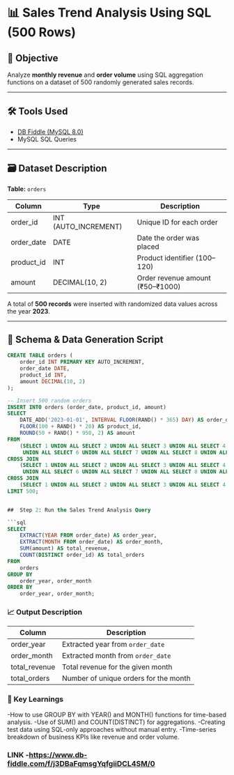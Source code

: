 
# 📊 Sales Trend Analysis Using SQL (500 Rows)

## 🎯 Objective
Analyze **monthly revenue** and **order volume** using SQL aggregation functions on a dataset of 500 randomly generated sales records.

---

## 🛠️ Tools Used
- [DB Fiddle (MySQL 8.0)](https://www.db-fiddle.com/)
- MySQL SQL Queries

---

## 🗃️ Dataset Description

**Table:** `orders`

| Column      | Type           | Description                         |
|-------------|----------------|-------------------------------------|
| order_id    | INT (AUTO_INCREMENT) | Unique ID for each order         |
| order_date  | DATE           | Date the order was placed           |
| product_id  | INT            | Product identifier (100–120)        |
| amount      | DECIMAL(10, 2) | Order revenue amount (₹50–₹1000)    |

A total of **500 records** were inserted with randomized data values across the year **2023**.

---

## 🧱 Schema & Data Generation Script

```sql
CREATE TABLE orders (
    order_id INT PRIMARY KEY AUTO_INCREMENT,
    order_date DATE,
    product_id INT,
    amount DECIMAL(10, 2)
);

-- Insert 500 random orders
INSERT INTO orders (order_date, product_id, amount)
SELECT
    DATE_ADD('2023-01-01', INTERVAL FLOOR(RAND() * 365) DAY) AS order_date,
    FLOOR(100 + RAND() * 20) AS product_id,
    ROUND(50 + RAND() * 950, 2) AS amount
FROM
    (SELECT 1 UNION ALL SELECT 2 UNION ALL SELECT 3 UNION ALL SELECT 4 UNION ALL SELECT 5
     UNION ALL SELECT 6 UNION ALL SELECT 7 UNION ALL SELECT 8 UNION ALL SELECT 9 UNION ALL SELECT 10) AS t1
CROSS JOIN
    (SELECT 1 UNION ALL SELECT 2 UNION ALL SELECT 3 UNION ALL SELECT 4 UNION ALL SELECT 5
     UNION ALL SELECT 6 UNION ALL SELECT 7 UNION ALL SELECT 8 UNION ALL SELECT 9 UNION ALL SELECT 10) AS t2
CROSS JOIN
    (SELECT 1 UNION ALL SELECT 2 UNION ALL SELECT 3 UNION ALL SELECT 4 UNION ALL SELECT 5) AS t3
LIMIT 500;


##  Step 2: Run the Sales Trend Analysis Query

```sql
SELECT
    EXTRACT(YEAR FROM order_date) AS order_year,
    EXTRACT(MONTH FROM order_date) AS order_month,
    SUM(amount) AS total_revenue,
    COUNT(DISTINCT order_id) AS total_orders
FROM
    orders
GROUP BY
    order_year, order_month
ORDER BY
    order_year, order_month;
```

### 📈 Output Description

| Column         | Description                           |
| -------------- | ------------------------------------- |
| order\_year    | Extracted year from `order_date`      |
| order\_month   | Extracted month from `order_date`     |
| total\_revenue | Total revenue for the given month     |
| total\_orders  | Number of unique orders for the month |

### 📌 Key Learnings

-How to use GROUP BY with YEAR() and MONTH() functions for time-based analysis.
-Use of SUM() and COUNT(DISTINCT) for aggregations.
-Creating test data using SQL-only approaches without manual entry.
-Time-series breakdown of business KPIs like revenue and order volume.

### LINK -https://www.db-fiddle.com/f/j3DBaFqmsgYqfgiiDCL4SM/0  
